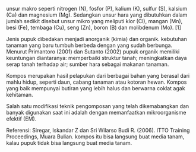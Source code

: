 unsur makro seperti nitrogen (N), fosfor (P), kalium (K), sulfur (S), kalsium (Ca) dan magnesium (Mg). Sedangkan unsur hara yang dibutuhkan dalam
jumlah sedikit disebut unsur mikro yang meliputi klor (Cl), mangan (Mn), besi (Fe), tembaga (Cu), seng (Zn), boron (B) dan molibdenum (Mo). [1]

Jenis pupuk dibedakan menjadi anorganik (kimia) dan organik. kebutuhan tanaman yang baru tumbuh berbeda dengan yang sudah berbunga. Menurut Primantoro (2001) dan Sutanto (2002) pupuk organik memiliki keuntungan diantaranya: memperbaiki struktur tanah; meningkatkan daya serap tanah terhadap air; sumber hara sebagai makanan tanaman. 

Kompos merupakan hasil pelapukan dari berbagai bahan yang berasal dari mahlu hidup, seperti daun, cabang tanaman atau kotoran hewan. Kompos
yang baik mempunyai butiran yang lebih halus dan berwarna coklat agak kehitaman.

Salah satu modifikasi teknik pengomposan yang telah dikemabangkan dan banyak digunakan saat ini adalah
dengan memanfaatkan mikroorganisme efektif (EM). 


Referensi:
Siregar, Iskandar Z dan Sri Wilarso Budi R. (2006). ITTO Training Proceedings, Muara Bulian. kompos itu bisa langsung buat media tanam, kalau pupuk tidak bisa langsung buat media tanam.
